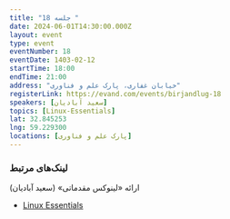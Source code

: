 ```yaml
---
title: "جلسه 18 "
date: 2024-06-01T14:30:00.000Z
layout: event
type: event
eventNumber: 18
eventDate: 1403-02-12
startTime: 18:00
endTime: 21:00
address: "خیابان غفاری، پارک علم و فناوری"
registerLink: https://evand.com/events/birjandlug-18
speakers: [سعید آبادیان]
topics: [Linux-Essentials]
lat: 32.845253
lng: 59.229300
locations: [پارک علم و فناوری]
---
```


### لینک‌های مرتبط

ارائه «لینوکس مقدماتی» (سعید آبادیان)

- [Linux Essentials](https://learning.lpi.org/pdfstore/LPI-Learning-Material-010-160-de.pdf)
